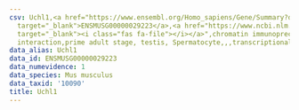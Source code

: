 ```yaml
---
csv: Uchl1,<a href="https://www.ensembl.org/Homo_sapiens/Gene/Summary?db=core;g=ENSMUSG00000029223"
  target="_blank">ENSMUSG00000029223</a>,<a href="https://www.ncbi.nlm.nih.gov/pubmed/25450459"
  target="_blank"><i class="fas fa-file"></i></a>",chromatin immunoprecipitation assay,direct
  interaction,prime adult stage, testis, Spermatocyte,,,transcriptional regulation,
data_alias: Uchl1
data_id: ENSMUSG00000029223
data_numevidence: 1
data_species: Mus musculus
data_taxid: '10090'
title: Uchl1
---
```

